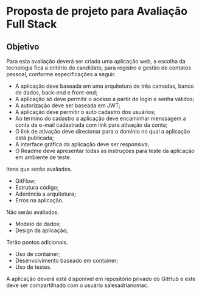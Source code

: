 # Proposta de projeto para Avaliação Full Stack
## Objetivo
Para esta avaliação deverá ser criada uma aplicação web, a escolha da tecnologia fica a critério do candidato, para registro e gestão de contatos pessoal, conforme especificações a seguir.
- A aplicação deve baseada em uma arquitetura de três camadas, banco de dados, back-end e front-end;
- A aplicação só deve permitir o acesso a partir de login e senha válidos;
- A autorização deve ser baseada em JWT;
- A aplicação deve permitir o auto cadastro dos usuários;
- Ao termino do cadastro a aplicação deve encaminhar menssagem a conta de e-mail cadastrada com link para ativação da conta;
- O link de ativação deve direcionar para o domínio no qual a aplicação está publicada;
- A interface gráfica da aplicação deve ser responsiva;
- O Readme deve apresentar todas as instruçòes para teste da aplicaçào em ambiente de teste.

Itens que serão avaliados.
- GitFlow;
- Estrutura código;
- Aderência a arquitetura;
- Erros na aplicação.

Não serão avaliados.
- Modelo de dados;
- Design da aplicação;

Terão pontos adicionais.
- Uso de container;
- Desenvolvimento baseado em container;
- Uso de testes.

A aplicação deverá está disponível em repositório privado do GitHub e este deve ser compartilhado com o usuário salesadrianomac. 
